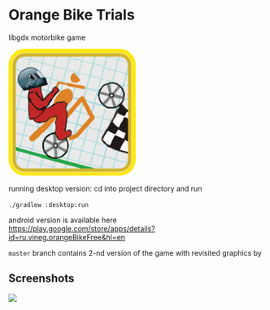 # Orange Bike Trials
libgdx motorbike game

<img src="https://github.com/Vineg/orangeBikeTrials/raw/master/android/assets-src/big-logo1.png" width=250 height=250 />

running desktop version:
cd into project directory and run

```./gradlew :desktop:run```

android version is available here
https://play.google.com/store/apps/details?id=ru.vineg.orangeBikeFree&hl=en

`master` branch contains 2-nd version of the game with revisited graphics by 

## Screenshots

<img src="https://github.com/Vineg/orangeBikeTrialsAssets/raw/master/v2.1.png" height=380 />
